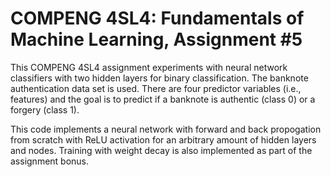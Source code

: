 # COMPENG 4SL4: Fundamentals of Machine Learning, Assignment #5

This COMPENG 4SL4 assignment experiments with neural network classifiers with two hidden layers for binary classification. 
The banknote authentication data set is used. There are four predictor variables (i.e., features) and the goal 
is to predict if a banknote is authentic (class 0) or a forgery (class 1).

This code implements a neural network with forward and back propogation from scratch with ReLU activation for an arbitrary amount of hidden layers and nodes.
Training with weight decay is also implemented as part of the assignment bonus. 
